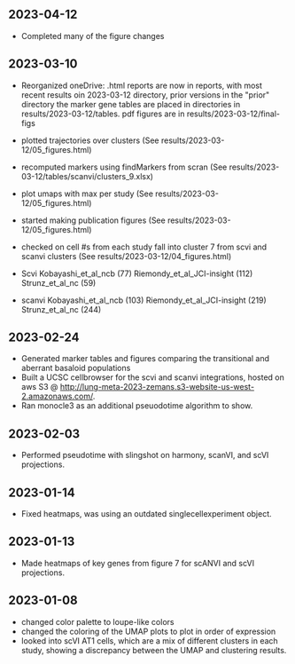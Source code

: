## 2023-04-12
  - Completed many of the figure changes

## 2023-03-10
  - Reorganized oneDrive:
  .html reports are now in reports, with most recent results oin 2023-03-12 directory, prior versions in the "prior" directory
  the marker gene tables are placed in directories in results/2023-03-12/tables. 
  pdf figures are in results/2023-03-12/final-figs

  - plotted trajectories over clusters (See results/2023-03-12/05_figures.html)
  - recomputed markers using findMarkers from scran (See results/2023-03-12/tables/scanvi/clusters_9.xlsx)
  - plot umaps with max per study (See results/2023-03-12/05_figures.html)
  - started making publication figures (See results/2023-03-12/05_figures.html)
  - checked on cell #s from each study fall into cluster 7 from scvi and scanvi clusters (See results/2023-03-12/04_figures.html)
  
  - Scvi  Kobayashi_et_al_ncb (77) Riemondy_et_al_JCI-insight (112) Strunz_et_al_nc (59)
                  
  - scanvi Kobayashi_et_al_ncb (103) Riemondy_et_al_JCI-insight (219) Strunz_et_al_nc (244)
  
## 2023-02-24
  - Generated marker tables and figures comparing the transitional and aberrant basaloid populations
  - Built a UCSC cellbrowser for the scvi and scanvi integrations, hosted on aws S3 @  http://lung-meta-2023-zemans.s3-website-us-west-2.amazonaws.com/. 
  - Ran monocle3 as an additional pseuodotime algorithm to show.
  
## 2023-02-03
  - Performed pseudotime with slingshot on harmony, scanVI, and scVI projections. 

## 2023-01-14
  - Fixed heatmaps, was using an outdated singlecellexperiment object. 
  
## 2023-01-13
  - Made heatmaps of key genes from figure 7 for scANVI and scVI projections. 
  
## 2023-01-08
  - changed color palette to loupe-like colors
  - changed the coloring of the UMAP plots to plot in order of expression
  - looked into scVI AT1 cells, which are a mix of different clusters in each study,
    showing a discrepancy between the UMAP and clustering results.
